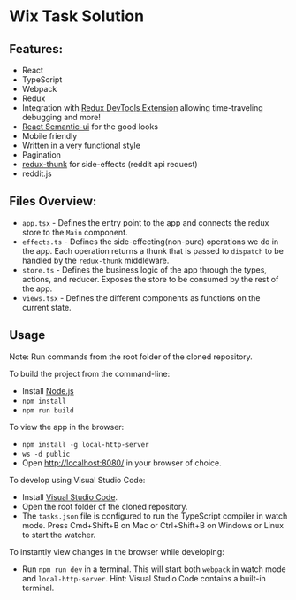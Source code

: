 # Wix Task Solution

## Features:
- React
- TypeScript
- Webpack
- Redux
- Integration with [Redux DevTools Extension](https://github.com/zalmoxisus/redux-devtools-extension) allowing time-traveling debugging and more!
- [React Semantic-ui](https://react.semantic-ui.com/) for the good looks
- Mobile friendly
- Written in a very functional style
- Pagination
- [redux-thunk](https://github.com/gaearon/redux-thunk) for side-effects (reddit api request)
- reddit.js

## Files Overview:
- `app.tsx` - Defines the entry point to the app and connects the redux store to the `Main` component.
- `effects.ts` - Defines the side-effecting(non-pure) operations we do in the app. 
  Each operation returns a thunk that is passed to `dispatch` to be handled by the `redux-thunk` middleware.
- `store.ts` - Defines the business logic of the app through the types, actions, and reducer. Exposes the store to be consumed by the     rest of the app.
- `views.tsx` - Defines the different components as functions on the current state.

## Usage

Note: Run commands from the root folder of the cloned repository.

To build the project from the command-line:

* Install [Node.js](https://nodejs.org/)
* `npm install`
* `npm run build`

To view the app in the browser:

* `npm install -g local-http-server`
* `ws -d public`
* Open [http://localhost:8080/](http://localhost:8080/) in your browser of choice.

To develop using Visual Studio Code:

* Install [Visual Studio Code](https://code.visualstudio.com/).
* Open the root folder of the cloned repository.
* The `tasks.json` file is configured to run the TypeScript compiler in watch mode. Press Cmd+Shift+B on Mac or Ctrl+Shift+B on Windows or Linux to start the watcher.

To instantly view changes in the browser while developing:

* Run `npm run dev` in a terminal. This will start both `webpack` in watch mode and `local-http-server`. Hint: Visual Studio Code contains a built-in terminal.
